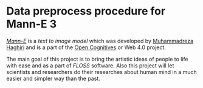 # Data preprocess procedure for Mann-E 3

_[Mann-E](https://opencognitives.com/mann-e)_ is a _text to image model_ which was developed by [Muhammadreza Haghiri](https://haghiri75.com/en) and is a part of the [Open Cognitives](https://opencognitives.com) or Web 4.0 project. 

The main goal of this project is to bring the artistic ideas of people to life with ease and as a part of _FLOSS_ software. Also this project will let scientists and researchers do their researches about human mind in a much easier and simpler way than the past.